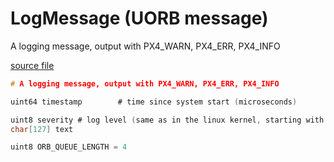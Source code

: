# LogMessage (UORB message)

A logging message, output with PX4_WARN, PX4_ERR, PX4_INFO

[source file](https://github.com/PX4/PX4-Autopilot/blob/release/1.15/msg/LogMessage.msg)

```c
# A logging message, output with PX4_WARN, PX4_ERR, PX4_INFO

uint64 timestamp        # time since system start (microseconds)

uint8 severity # log level (same as in the linux kernel, starting with 0)
char[127] text

uint8 ORB_QUEUE_LENGTH = 4

```
